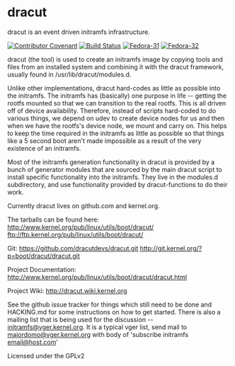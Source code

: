 dracut
====

dracut is an event driven initramfs infrastructure.

[![Contributor Covenant](https://img.shields.io/badge/Contributor%20Covenant-v2.0%20adopted-ff69b4.svg)](.github/CODE_OF_CONDUCT.md)
[![Build Status](https://travis-ci.org/dracutdevs/dracut.svg?branch=master)](https://travis-ci.org/dracutdevs/dracut)
[![Fedora-31](https://github.com/dracutdevs/dracut/workflows/Fedora-31/badge.svg?branch=master)](https://github.com/dracutdevs/dracut/actions?query=workflow%3AFedora-31)
[![Fedora-32](https://github.com/dracutdevs/dracut/workflows/Fedora-32/badge.svg?branch=master)](https://github.com/dracutdevs/dracut/actions?query=workflow%3AFedora-32)

dracut (the tool) is used to create an initramfs image by copying tools
and files from an installed system and combining it with the
dracut framework, usually found in /usr/lib/dracut/modules.d.

Unlike other implementations, dracut hard-codes as little
as possible into the initramfs. The initramfs has
(basically) one purpose in life -- getting the rootfs mounted so that
we can transition to the real rootfs.  This is all driven off of
device availability.  Therefore, instead of scripts hard-coded to do
various things, we depend on udev to create device nodes for us and
then when we have the rootfs's device node, we mount and carry on.
This helps to keep the time required in the initramfs as little as
possible so that things like a 5 second boot aren't made impossible as
a result of the very existence of an initramfs.

Most of the initramfs generation functionality in dracut is provided by a bunch
of generator modules that are sourced by the main dracut script to install
specific functionality into the initramfs.  They live in the modules.d
subdirectory, and use functionality provided by dracut-functions to do their
work.

Currently dracut lives on github.com and kernel.org.

The tarballs can be found here:
	http://www.kernel.org/pub/linux/utils/boot/dracut/
	ftp://ftp.kernel.org/pub/linux/utils/boot/dracut/

Git:
        https://github.com/dracutdevs/dracut.git
        http://git.kernel.org/?p=boot/dracut/dracut.git

Project Documentation:
	http://www.kernel.org/pub/linux/utils/boot/dracut/dracut.html

Project Wiki:
	http://dracut.wiki.kernel.org

See the github issue tracker for things which still need to be done and HACKING.md
for some instructions on how to get started.  There is also a mailing list
that is being used for the discussion -- initramfs@vger.kernel.org.
It is a typical vger list, send mail to majordomo@vger.kernel.org with body
of 'subscribe initramfs email@host.com'


Licensed under the GPLv2
